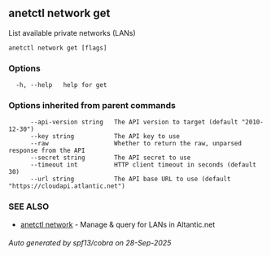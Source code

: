 ## anetctl network get

List available private networks (LANs)

```
anetctl network get [flags]
```

### Options

```
  -h, --help   help for get
```

### Options inherited from parent commands

```
      --api-version string   The API version to target (default "2010-12-30")
      --key string           The API key to use
      --raw                  Whether to return the raw, unparsed response from the API
      --secret string        The API secret to use
      --timeout int          HTTP client timeout in seconds (default 30)
      --url string           The API base URL to use (default "https://cloudapi.atlantic.net")
```

### SEE ALSO

* [anetctl network](anetctl_network.md)	 - Manage & query for LANs in Altantic.net

###### Auto generated by spf13/cobra on 28-Sep-2025
